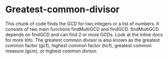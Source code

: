 # Greatest-common-divisor
This chunk of code finds the GCD for two integers or a list of numbers.  It consists of two main functions findMultiGCD and findGCD.  findMultiGCD depends on findGCD and can find 2 or more GCDs.  Look at the inline docs for more info.  The greatest common divisor is also known as the greatest common factor (gcf), highest common factor (hcf), greatest common measure (gcm), or highest common divisor.
